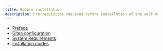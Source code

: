 ```yaml
---
title: Before installation
description: Pre-requisites required before installation of the self-managed service
---
```


- [Preface](preface.md)
- [Gitea configuration](gitea.md)
- [System Requirements](requirements.md)
- [Installation modes](installation-modes.md)